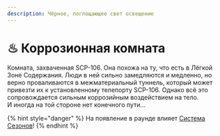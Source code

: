 ```yaml
---
description: Чёрное, поглощающее свет освещение
---
```


# ♨ Коррозионная комната

Комната, захваченная SCP-106. Она похожа на ту, что есть в Лёгкой Зоне Содержания. Люди в ней сильно замедляются и медленно, но верно проваливаются в межматериальный туннель, который может привезти их к установленному телепорту SCP-106. Однако всё это сопровождается сильным коррозийным воздействием на тело.\
И иногда на той стороне нет конечного пути...

{% hint style="danger" %}
На появление в раунде влияет [Система Сезонов](../server-systems/seasons-system.md)!
{% endhint %}
